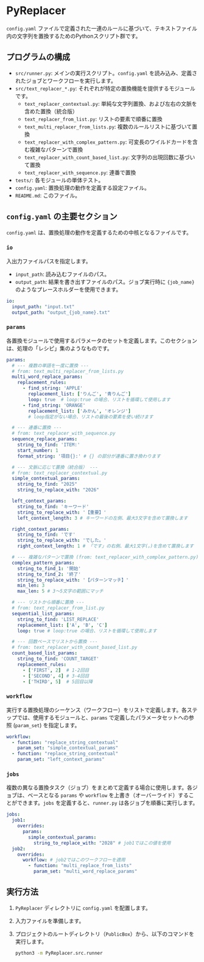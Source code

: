 # PyReplacer

`config.yaml` ファイルで定義された一連のルールに基づいて、テキストファイル内の文字列を置換するためのPythonスクリプト群です。

## プログラムの構成

*   `src/runner.py`: メインの実行スクリプト。`config.yaml` を読み込み、定義されたジョブとワークフローを実行します。
*   `src/text_replacer_*.py`: それぞれが特定の置換機能を提供するモジュールです。
    *   `text_replacer_contextual.py`: 単純な文字列置換、および左右の文脈を含めた置換（統合版）
    *   `text_replacer_from_list.py`: リストの要素で順番に置換
    *   `text_multi_replacer_from_lists.py`: 複数のルールリストに基づいて置換
    *   `text_replacer_with_complex_pattern.py`: 可変長のワイルドカードを含む複雑なパターンで置換
    *   `text_replacer_with_count_based_list.py`: 文字列の出現回数に基づいて置換
    *   `text_replacer_with_sequence.py`: 連番で置換
*   `tests/`: 各モジュールの単体テスト。
*   `config.yaml`: 置換処理の動作を定義する設定ファイル。
*   `README.md`: このファイル。

## `config.yaml` の主要セクション

`config.yaml` は、置換処理の動作を定義するための中核となるファイルです。

### `io`

入出力ファイルパスを指定します。

*   `input_path`: 読み込むファイルのパス。
*   `output_path`: 結果を書き出すファイルのパス。ジョブ実行時に `{job_name}` のようなプレースホルダーを使用できます。

```yaml
io:
  input_path: "input.txt"
  output_path: "output_{job_name}.txt"
```

### `params`

各置換モジュールで使用するパラメータのセットを定義します。このセクションは、処理の「レシピ」集のようなものです。

```yaml
params:
  # --- 複数の単語を一度に置換 ---
  # from: text_multi_replacer_from_lists.py
  multi_word_replace_params:
    replacement_rules:
      - find_string: 'APPLE'
        replacement_list: ['りんご', '青りんご']
        loop: true  # loop:true の場合、リストを循環して使用します
      - find_string: 'ORANGE'
        replacement_list: ['みかん', 'オレンジ']
        # loop指定がない場合、リストの最後の要素を使い続けます

  # --- 連番に置換 ---
  # from: text_replacer_with_sequence.py
  sequence_replace_params:
    string_to_find: 'ITEM:'
    start_number: 1
    format_string: '項目{}:' # {} の部分が連番に置き換わります

  # --- 文脈に応じて置換（統合版） ---
  # from: text_replacer_contextual.py
  simple_contextual_params:
    string_to_find: "2025"
    string_to_replace_with: "2026"

  left_context_params:
    string_to_find: 'キーワード'
    string_to_replace_with: '【重要】'
    left_context_length: 3 # キーワードの左側、最大3文字を含めて置換します

  right_context_params:
    string_to_find: 'です'
    string_to_replace_with: 'でした。'
    right_context_length: 1 # 「です」の右側、最大1文字(。)を含めて置換します

  # --- 複雑なパターンで置換 (from: text_replacer_with_complex_pattern.py) ---
  complex_pattern_params:
    string_to_find_1: '開始'
    string_to_find_2: '終了'
    string_to_replace_with: '【パターンマッチ】'
    min_len: 3
    max_len: 5 # 3～5文字の範囲にマッチ

  # --- リストから順番に置換 ---
  # from: text_replacer_from_list.py
  sequential_list_params:
    string_to_find: 'LIST_REPLACE'
    replacement_list: ['A', 'B', 'C']
    loop: true # loop:true の場合、リストを循環して使用します

  # --- 回数ベースでリストから置換 ---
  # from: text_replacer_with_count_based_list.py
  count_based_list_params:
    string_to_find: 'COUNT_TARGET'
    replacement_rules:
      - ['FIRST', 2]  # 1-2回目
      - ['SECOND', 4] # 3-4回目
      - ['THIRD', 5]  # 5回目以降
```

### `workflow`

実行する置換処理のシーケンス（ワークフロー）をリストで定義します。各ステップでは、使用するモジュールと、`params` で定義したパラメータセットへの参照 (`param_set`) を指定します。

```yaml
workflow:
  - function: "replace_string_contextual"
    param_set: "simple_contextual_params"
  - function: "replace_string_contextual"
    param_set: "left_context_params"
```

### `jobs`

複数の異なる置換タスク（ジョブ）をまとめて定義する場合に使用します。各ジョブは、ベースとなる `params` や `workflow` を上書き（オーバーライド）することができます。`jobs` を定義すると、`runner.py` は各ジョブを順番に実行します。

```yaml
jobs:
  job1:
    overrides:
      params:
        simple_contextual_params:
          string_to_replace_with: "2028" # job1ではこの値を使用
  job2:
    overrides:
      workflow: # job2ではこのワークフローを適用
        - function: "multi_replace_from_lists"
          param_set: "multi_word_replace_params"
```

## 実行方法

1.  `PyReplacer` ディレクトリに `config.yaml` を配置します。
2.  入力ファイルを準備します。
3.  プロジェクトのルートディレクトリ（`PublicBox`）から、以下のコマンドを実行します。

    ```bash
    python3 -m PyReplacer.src.runner
    ```